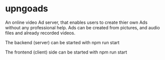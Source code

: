 # upngoads
An online video Ad server, that enables users to create thier own Ads without any professional help. Ads can be created from pictures, and audio files and already recorded videos.

The backend (server) can be started with npm run start

The frontend (client) side can be started with npm run start

